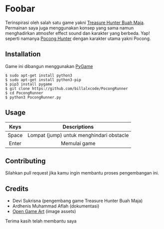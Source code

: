 # Foobar

  Terinspirasi oleh salah satu game yakni [Treasure Hunter Buah Maja](http://ejournal.unikama.ac.id/index.php/jst/article/view/3683). Permainan saya juga menggunakan konsep yang sama namun menghadirkan atmosfer effect sound dan karakter yang berbeda. Yap! seperti namanya [Pocong Hunter](https://github.com/billalxcode/PocongRunner) dengan karakter utama yakni Pocong.

## Installation

Game ini dibangun menggunakan [PyGame](https://www.pygame.org)


```shell
$ sudo apt-get install python3
$ sudo apt-get install python3-pip
$ pip3 install pygame
$ git clone https://github.com/billalxcode/PocongRunner
$ cd PocongRunner
$ python3 PocongRunner.py
```

## Usage
| Keys  | Descriptions |
| :---: | :---: |
| Space | Lompat (jump) untuk menghindari obstacle |
| Enter | Memulai game |

## Contributing
Silahkan pull request jika kamu ingin membantu proses pengembangan ini.

## Credits
- Devi Sukrisna (pengembang game Treasure Hunter Buah Maja)
- Ardhenis Muhammad Aflah (dokumentasi)
- [Open Game Art](opengameart.org) (image assets)

Terima kasih telah membantu saya
